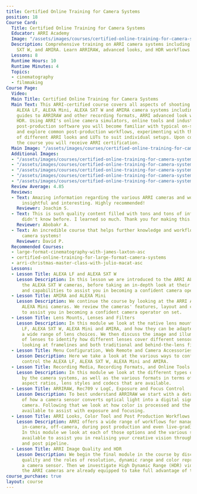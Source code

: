 ```yaml
---
title: Certified Online Training for Camera Systems
position: 18
Course Card:
  Title: Certified Online Training for Camera Systems
  Educator: ARRI Academy
  Image: "/assets/images/courses/certified-online-training-for-camera-systems/certified-online-training-for-camera-systems.jpg"
  Description: Comprehensive training on ARRI camera systems including ALEXA LF, Mini,
    SXT W, and AMIRA. Learn ARRIRAW, advanced looks, and HDR workflows.
  Lessons: 8
  Runtime Hours: 10
  Runtime Minutes: 4
  Topics:
  - cinematography
  - filmmaking
Course Page:
  Video: 
  Main Title: Certified Online Training for Camera Systems
  Main Text: This ARRI-certified course covers all aspects of shooting with the ARRI
    ALEXA LF, ALEXA Mini, ALEXA SXT W and AMIRA camera systems including detailed
    guides to ARRIRAW and other recording formats, ARRI advanced look workflows and
    HDR. Using ARRI's online camera simulators, online tools and industry standard
    post-production software you will become familiar with typical on-set situations
    and explore common post-production workflows, experimenting with the application
    of different ARRI looks and LUTs to suit individual setups. Upon completion of
    the course you will receive ARRI certification.
  Main Image: "/assets/images/courses/certified-online-training-for-camera-systems/certified-online-training-for-camera-systems-1.jpg"
  Additional Images:
  - "/assets/images/courses/certified-online-training-for-camera-systems/certified-online-training-for-camera-systems-2.jpg"
  - "/assets/images/courses/certified-online-training-for-camera-systems/certified-online-training-for-camera-systems-3.jpg"
  - "/assets/images/courses/certified-online-training-for-camera-systems/certified-online-training-for-camera-systems-4.jpg"
  - "/assets/images/courses/certified-online-training-for-camera-systems/certified-online-training-for-camera-systems-5.jpg"
  - "/assets/images/courses/certified-online-training-for-camera-systems/certified-online-training-for-camera-systems-6.jpg"
  Review Average: 4.85
  Reviews:
  - Text: Amazing information regarding the various ARRI cameras and workflows. Very
      insightful and interesting. Highly recommended!
    Reviewer: Joachim S.
  - Text: This is such quality content filled with tons and tons of information I
      didn't know before. I learned so much. Thank you for making this.
    Reviewer: Abobakr A.
  - Text: An incredible course that helps further knowledge and workflows with ARRI
      camera systems!
    Reviewer: David P.
  Recommended Courses:
  - large-format-cinematography-with-james-laxton-asc
  - certified-online-training-for-large-format-camera-systems
  - arri-christmas-master-class-with-julio-macat-asc
  Lessons:
  - Lesson Title: ALEXA LF and ALEXA SXT W
    Lesson Description: In this lesson we are introduced to the ARRI ALEXA LF and
      the ALEXA SXT W cameras, before taking an in-depth look at their features, layout
      and capabilities to assist you in becoming a confident camera operator on set.
  - Lesson Title: AMIRA and ALEXA Mini
    Lesson Description: We continue the course by looking at the ARRI AMIRA and the
      ALEXA Mini cameras. We review the cameras' features, layout and capabilities
      to assist you in becoming a confident camera operator on set.
  - Lesson Title: Lens Mounts, Lenses and Filters
    Lesson Description: In this module we look at the native lens mounts of the ALEXA
      LF, ALEXA SXT W, ALEXA Mini and AMIRA, and how they can be adapted to support
      a wide range of lens choices. We then discuss the image and illumination circle
      of lenses to identify how different lenses cover different sensor sizes, before
      looking at framelines and both traditional and behind-the-lens filtration.
  - Lesson Title: Menu Configuration, Web Remote and Camera Accessories
    Lesson Description: Here we take a look at the various ways to configure and remotely
      control the ALEXA LF, ALEXA SXT W, ALEXA Mini and AMIRA.
  - Lesson Title: Recording Media, Recording Formats, and Online Tools
    Lesson Description: In this module we look at the different types of media supported
      by the camera systems, as well as the various formats in terms of sensor modes,
      aspect ratios, lens styles and codecs that are available.
  - Lesson Title: ARRIRAW, Rec709 v LogC, Exposure and Focus Control
    Lesson Description: To best understand ARRIRAW we start with a detailed explanation
      of how a camera sensor converts optical light into a digital signal inside the
      camera. Following that we look at how color is processed and the various tools
      available to assist with exposure and focusing.
  - Lesson Title: ARRI Looks, Color Tool and Post Production Workflows
    Lesson Description: ARRI offers a wide range of workflows for managing color including
      in-camera, off-camera, during post production and even live-grading on set.
      In this module we look at each of those options and the various software tools
      available to assist you in realising your creative vision through the production
      and post pipeline.
  - Lesson Title: ARRI Image Quality and HDR
    Lesson Description: We begin the final module in the course by discussing image
      quality and the roles of resolution, dynamic range and color reproduction from
      a camera sensor. Then we investigate High Dynamic Range (HDR) video and how
      the ARRI cameras are already equipped to take full advantage of these new formats.
course_purchase: true
layout: course
---
```


